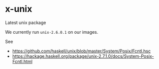 x-unix
======

Latest unix package

We currently run `unix-2.6.0.1` on our images.

See
- https://github.com/haskell/unix/blob/master/System/Posix/Fcntl.hsc
- https://hackage.haskell.org/package/unix-2.7.1.0/docs/System-Posix-Fcntl.html
